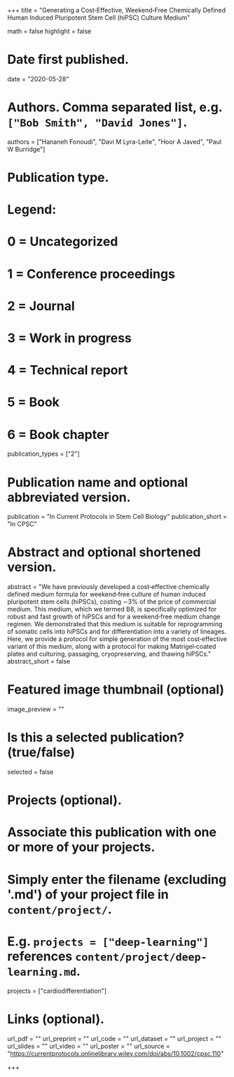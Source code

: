 +++
title = "Generating a Cost‐Effective, Weekend‐Free Chemically Defined Human Induced Pluripotent Stem Cell (hiPSC) Culture Medium"

math = false
highlight = false

# Date first published.
date = "2020-05-28"

# Authors. Comma separated list, e.g. `["Bob Smith", "David Jones"]`.
authors = ["Hananeh Fonoudi", "Davi M Lyra-Leite", "Hoor A Javed", "Paul W Burridge"]

# Publication type.
# Legend:
# 0 = Uncategorized
# 1 = Conference proceedings
# 2 = Journal
# 3 = Work in progress
# 4 = Technical report
# 5 = Book
# 6 = Book chapter
publication_types = ["2"]

# Publication name and optional abbreviated version.
publication = "In Current Protocols in Stem Cell Biology"
publication_short = "In CPSC"

# Abstract and optional shortened version.
abstract = "We have previously developed a cost‐effective chemically defined medium formula for weekend‐free culture of human induced pluripotent stem cells (hiPSCs), costing ∼3% of the price of commercial medium. This medium, which we termed B8, is specifically optimized for robust and fast growth of hiPSCs and for a weekend‐free medium change regimen. We demonstrated that this medium is suitable for reprogramming of somatic cells into hiPSCs and for differentiation into a variety of lineages. Here, we provide a protocol for simple generation of the most cost‐effective variant of this medium, along with a protocol for making Matrigel‐coated plates and culturing, passaging, cryopreserving, and thawing hiPSCs."
abstract_short = false

# Featured image thumbnail (optional)
image_preview = ""

# Is this a selected publication? (true/false)
selected = false

# Projects (optional).
#   Associate this publication with one or more of your projects.
#   Simply enter the filename (excluding '.md') of your project file in `content/project/`.
#   E.g. `projects = ["deep-learning"]` references `content/project/deep-learning.md`.
projects = ["cardiodifferentiation"]

# Links (optional).
url_pdf = ""
url_preprint = ""
url_code = ""
url_dataset = ""
url_project = ""
url_slides = ""
url_video = ""
url_poster = ""
url_source = "https://currentprotocols.onlinelibrary.wiley.com/doi/abs/10.1002/cpsc.110"

+++
